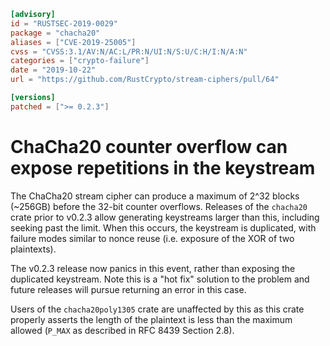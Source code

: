 ```toml
[advisory]
id = "RUSTSEC-2019-0029"
package = "chacha20"
aliases = ["CVE-2019-25005"]
cvss = "CVSS:3.1/AV:N/AC:L/PR:N/UI:N/S:U/C:H/I:N/A:N"
categories = ["crypto-failure"]
date = "2019-10-22"
url = "https://github.com/RustCrypto/stream-ciphers/pull/64"

[versions]
patched = [">= 0.2.3"]
```

# ChaCha20 counter overflow can expose repetitions in the keystream

The ChaCha20 stream cipher can produce a maximum of 2^32 blocks (~256GB)
before the 32-bit counter overflows. Releases of the `chacha20` crate prior
to v0.2.3 allow generating keystreams larger than this, including seeking
past the limit. When this occurs, the keystream is duplicated, with failure
modes similar to nonce reuse (i.e. exposure of the XOR of two plaintexts).

The v0.2.3 release now panics in this event, rather than exposing the
duplicated keystream. Note this is a "hot fix" solution to the problem
and future releases will pursue returning an error in this case.

Users of the `chacha20poly1305` crate are unaffected by this as this crate
properly asserts the length of the plaintext is less than the maximum allowed
(`P_MAX` as described in RFC 8439 Section 2.8).
